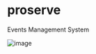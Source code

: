 # proserve
Events Management System


![image](https://user-images.githubusercontent.com/80000101/109855086-e0405200-7c7d-11eb-9af3-4c64359c28fe.png)
